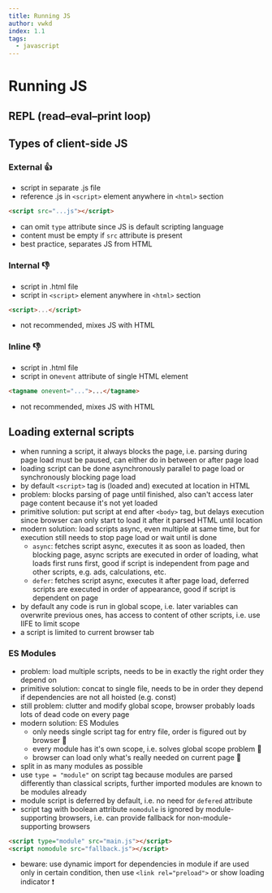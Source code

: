 ```yaml
---
title: Running JS
author: vwkd
index: 1.1
tags:
  - javascript
---
```

# Running JS



## REPL (read–eval–print loop)

<!-- todo -->



## Types of client-side JS

### External 👍

- script in separate .js file
- reference .js in `<script>` element anywhere in `<html>` section

```html
<script src="...js"></script>
```

- can omit `type` attribute since JS is default scripting language
- content must be empty if `src` attribute is present
- best practice, separates JS from HTML

### Internal 👎

- script in .html file
- script in `<script>` element anywhere in `<html>` section

```html
<script>...</script>
```

- not recommended, mixes JS with HTML

### Inline 👎

- script in .html file
- script in on`event` attribute of single HTML element

```html
<tagname onevent="...">...</tagname>
```

- not recommended, mixes JS with HTML



## Loading external scripts

- when running a script, it always blocks the page, i.e. parsing during page load must be paused, can either do in between or after page load
- loading script can be done asynchronously parallel to page load or synchronously blocking page load
- by default `<script>` tag is (loaded and) executed at location in HTML
- problem: blocks parsing of page until finished, also can't access later page content because it's not yet loaded
- primitive solution: put script at end after `<body>` tag, but delays execution since browser can only start to load it after it parsed HTML until location
- modern solution: load scripts async, even multiple at same time, but for execution still needs to stop page load or wait until is done
  - `async`: fetches script async, executes it as soon as loaded, then blocking page, async scripts are executed in order of loading, what loads first runs first, good if script is independent from page and other scripts, e.g. ads, calculations, etc.
  - `defer`: fetches script async, executes it after page load, deferred scripts are executed in order of appearance, good if script is dependent on page
- by default any code is run in global scope, i.e. later variables can overwrite previous ones, has access to content of other scripts, i.e. use IIFE to limit scope
- a script is limited to current browser tab

### ES Modules

- problem: load multiple scripts, needs to be in exactly the right order they depend on
- primitive solution: concat to single file, needs to be in order they depend if dependencies are not all hoisted (e.g. const)
- still problem: clutter and modify global scope, browser probably loads lots of dead code on every page
- modern solution: ES Modules
  - only needs single script tag for entry file, order is figured out by browser 🎉
  - every module has it's own scope, i.e. solves global scope problem 🎉
  - browser can load only what's really needed on current page 🎉
- split in as many modules as possible
- use `type = "module"` on script tag because modules are parsed differently than classical scripts, further imported modules are known to be modules already
- module script is deferred by default, i.e. no need for `defered` attribute
- script tag with boolean attribute `nomodule` is ignored by module-supporting browsers, i.e. can provide fallback for non-module-supporting browsers

```html
<script type="module" src="main.js"></script>
<script nomodule src="fallback.js"></script>
```

- beware: use dynamic import for dependencies in module if are used only in certain condition, then use `<link rel="preload">` or show loading indicator ❗️